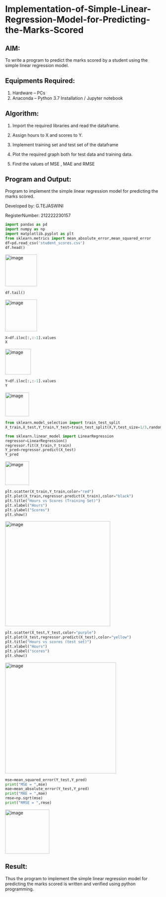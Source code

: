# Implementation-of-Simple-Linear-Regression-Model-for-Predicting-the-Marks-Scored

## AIM:
To write a program to predict the marks scored by a student using the simple linear regression model.

## Equipments Required:
1. Hardware – PCs
2. Anaconda – Python 3.7 Installation / Jupyter notebook

## Algorithm:
1. Import the required libraries and read the dataframe.

2. Assign hours to X and scores to Y.

3. Implement training set and test set of the dataframe

4. Plot the required graph both for test data and training data.

5. Find the values of MSE , MAE and RMSE


## Program and Output:

Program to implement the simple linear regression model for predicting the marks scored.

Developed by: G.TEJASWINI

RegisterNumber:  212222230157



```python
import pandas as pd
import numpy as np
import matplotlib.pyplot as plt
from sklearn.metrics import mean_absolute_error,mean_squared_error
df=pd.read_csv('student_scores.csv')
df.head()
```
<img width="103" alt="image" src="https://github.com/TejaswiniGugananthan/Implementation-of-Simple-Linear-Regression-Model-for-Predicting-the-Marks-Scored/assets/121222763/6cadf81c-4eaa-421f-9447-63e9491b8e0d">

```python
df.tail()
```
<img width="103" alt="image" src="https://github.com/TejaswiniGugananthan/Implementation-of-Simple-Linear-Regression-Model-for-Predicting-the-Marks-Scored/assets/121222763/500b6947-d571-479c-aef7-d0c20b62b344">

```python
X=df.iloc[:,:-1].values
X
```
<img width="83" alt="image" src="https://github.com/TejaswiniGugananthan/Implementation-of-Simple-Linear-Regression-Model-for-Predicting-the-Marks-Scored/assets/121222763/471f6a3d-946b-4af4-a053-d197295e0471">

```python
Y=df.iloc[:,:-1].values
Y
```
<img width="77" alt="image" src="https://github.com/TejaswiniGugananthan/Implementation-of-Simple-Linear-Regression-Model-for-Predicting-the-Marks-Scored/assets/121222763/74e3ad3c-bfce-4228-af21-dc504aee34cc">

```python
from sklearn.model_selection import train_test_split
X_train,X_test,Y_train,Y_test=train_test_split(X,Y,test_size=1/3,random_state=0)

from sklearn.linear_model import LinearRegression
regressor=LinearRegression()
regressor.fit(X_train,Y_train)
Y_pred=regressor.predict(X_test)
Y_pred
```
<img width="77" alt="image" src="https://github.com/TejaswiniGugananthan/Implementation-of-Simple-Linear-Regression-Model-for-Predicting-the-Marks-Scored/assets/121222763/262754ef-adc1-4f7b-90e5-eba2c3811d78">

```python
plt.scatter(X_train,Y_train,color="red")
plt.plot(X_train,regressor.predict(X_train),color="black")
plt.title("Hours vs Scores (Training Set)")
plt.xlabel("Hours")
plt.ylabel("Scores")
plt.show()
```
<img width="340" alt="image" src="https://github.com/TejaswiniGugananthan/Implementation-of-Simple-Linear-Regression-Model-for-Predicting-the-Marks-Scored/assets/121222763/fc969a84-5054-4867-a4f5-aed13978529a">

```python
plt.scatter(X_test,Y_test,color="purple")
plt.plot(X_test,regressor.predict(X_test),color="yellow")
plt.title("Hours vs scores (test set)")
plt.xlabel("Hours")
plt.ylabel("scores")
plt.show()
```
<img width="359" alt="image" src="https://github.com/TejaswiniGugananthan/Implementation-of-Simple-Linear-Regression-Model-for-Predicting-the-Marks-Scored/assets/121222763/1884cbe4-a46a-43db-8a99-33901dddb540">

```python
mse=mean_squared_error(Y_test,Y_pred)
print("MSE = ",mse)
mae=mean_absolute_error(Y_test,Y_pred)
print("MAE = ",mae)
rmse=np.sqrt(mse)
print("RMSE = ",rmse)
```
<img width="143" alt="image" src="https://github.com/TejaswiniGugananthan/Implementation-of-Simple-Linear-Regression-Model-for-Predicting-the-Marks-Scored/assets/121222763/187378d6-919e-4db2-a8c4-33a1182f7382">







## Result:
Thus the program to implement the simple linear regression model for predicting the marks scored is written and verified using python programming.
